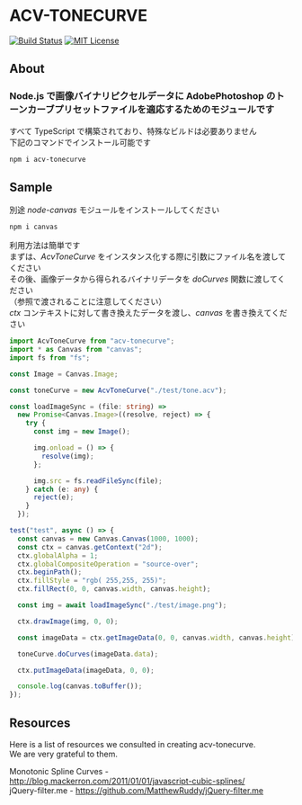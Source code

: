 # ACV-TONECURVE

[![Build Status](https://app.travis-ci.com/Nagi-Fuyumi/acv-tonecurve.svg?branch=main)](https://app.travis-ci.com/Nagi-Fuyumi/acv-tonecurve)
[![MIT License](http://img.shields.io/badge/license-MIT-blue.svg?style=flat)](LICENSE)

## About

### Node.js で画像バイナリピクセルデータに AdobePhotoshop のトーンカーブプリセットファイルを適応するためのモジュールです

すべて TypeScript で構築されており、特殊なビルドは必要ありません  
下記のコマンドでインストール可能です

```bash
npm i acv-tonecurve
```

## Sample

別途 _node-canvas_ モジュールをインストールしてください

```bash
npm i canvas
```

利用方法は簡単です  
まずは、_AcvToneCurve_ をインスタンス化する際に引数にファイル名を渡してください  
その後、画像データから得られるバイナリデータを _doCurves_ 関数に渡してください  
（参照で渡されることに注意してください）  
_ctx_ コンテキストに対して書き換えたデータを渡し、_canvas_ を書き換えてください

```typescript
import AcvToneCurve from "acv-tonecurve";
import * as Canvas from "canvas";
import fs from "fs";

const Image = Canvas.Image;

const toneCurve = new AcvToneCurve("./test/tone.acv");

const loadImageSync = (file: string) =>
  new Promise<Canvas.Image>((resolve, reject) => {
    try {
      const img = new Image();

      img.onload = () => {
        resolve(img);
      };

      img.src = fs.readFileSync(file);
    } catch (e: any) {
      reject(e);
    }
  });

test("test", async () => {
  const canvas = new Canvas.Canvas(1000, 1000);
  const ctx = canvas.getContext("2d");
  ctx.globalAlpha = 1;
  ctx.globalCompositeOperation = "source-over";
  ctx.beginPath();
  ctx.fillStyle = "rgb( 255,255, 255)";
  ctx.fillRect(0, 0, canvas.width, canvas.height);

  const img = await loadImageSync("./test/image.png");

  ctx.drawImage(img, 0, 0);

  const imageData = ctx.getImageData(0, 0, canvas.width, canvas.height);

  toneCurve.doCurves(imageData.data);

  ctx.putImageData(imageData, 0, 0);

  console.log(canvas.toBuffer());
});
```

## Resources

Here is a list of resources we consulted in creating acv-tonecurve.  
We are very grateful to them.

Monotonic Spline Curves - http://blog.mackerron.com/2011/01/01/javascript-cubic-splines/  
jQuery-filter.me - https://github.com/MatthewRuddy/jQuery-filter.me
